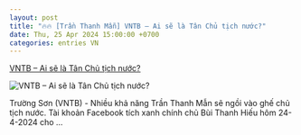 ```yaml
---
layout: post
title: "🔥🔥 [Trần Thanh Mẫn] VNTB – Ai sẽ là Tân Chủ tịch nước?"
date: Thu, 25 Apr 2024 15:00:00 +0700
categories: entries VN
---
```

[VNTB – Ai sẽ là Tân Chủ tịch nước?](https://vietnamthoibao.org/vntb-ai-se-la-tan-chu-tich/)

![VNTB – Ai sẽ là Tân Chủ tịch nước?](https://vietnamthoibao.org/wp-content/uploads/2024/03/Vo-Van-Thuong.-Nguyen-Xuan-Phuc.jpg)

Trường Sơn (VNTB) - Nhiều khả năng Trần Thanh Mẫn sẽ ngồi vào ghế chủ tịch nước. Tài khoản Facebook tích xanh chính chủ Bùi Thanh Hiếu hôm 24-4-2024 cho ...

